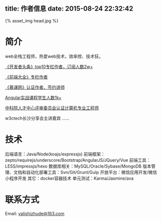 title: 作者信息
date: 2015-08-24 22:32:42
---

{% asset_img head.jpg %}

# 简介

web全栈工程师，热爱web技术，效率控、技术狂。

[《开发者头条》top10专栏作者，订阅人数2w+](https://toutiao.io/u/134978/subjects)


[《前端大全》专栏作者](http://www.jobbole.com/members/yalishizhude/)


[《慕课网》认证作者、签约讲师](http://www.imooc.com/u/1098050/courses)

[Angular实战课程学生人数1k+](http://coding.imooc.com/class/80.html)

[中科院人才中心评审委员会认证计算机专业工程师](http://www.casjob.com/zcps/)

w3ctech长沙分享会主讲嘉宾
......

# 技术
后端语言：Java/Node(koajs/expressjs)
前端框架：zepto/requirejs/underscore/Bootstrap/AngularJS/JQuery/Vue
前端工具：LESS/impressjs/hexo
数据库相关：MySQL/Oracle/Sybase/MongoDB
版本管理、文档和自动化部署工具：Svn/Git/Grunt/Gulp
开放平台：微信应用开发/微信小程序开发
其它：docker容器技术
单元测试：Karma/Jasmine/ava
<!-- Web框架：ThinkPHP/Yaf/Yii/Lavaral/LazyPHP -->

# 联系方式
Email: yalishizhude@163.com